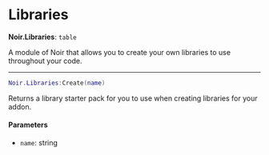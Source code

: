 # Libraries

**Noir.Libraries**: `table`

A module of Noir that allows you to create your own libraries to use throughout your code.

***

```lua
Noir.Libraries:Create(name)
```

Returns a library starter pack for you to use when creating libraries for your addon.

#### Parameters

* `name`: string
